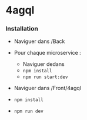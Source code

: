 # 4agql

### Installation

- Naviguer dans /Back
- Pour chaque microservice :
    - Naviguer dedans
    - ```npm install```
    - ```npm run start:dev```

- Naviguer dans /Front/4agql
- ```npm install```
- ```npm run dev```
